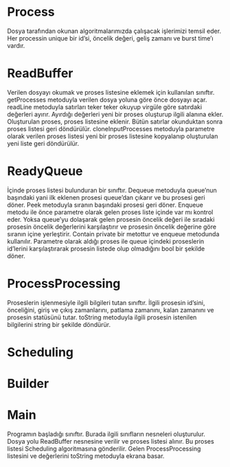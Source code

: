 # Process
Dosya tarafından okunan algoritmalarımızda çalışacak işlerimizi temsil eder. Her processin unique bir id’si, öncelik değeri, geliş zamanı ve burst time’ı vardır.

# ReadBuffer
Verilen dosyayı okumak ve proses listesine eklemek için kullanılan sınıftır. getProcesses metoduyla verilen dosya yoluna göre önce dosyayı açar. readLine metoduyla satırları teker teker okuyup virgüle göre satırdaki değerleri ayırır. Ayırdığı değerleri yeni bir proses oluşturup ilgili alanına ekler. Oluşturulan proses, proses listesine eklenir. Bütün satırlar okunduktan sonra proses listesi geri döndürülür. cloneInputProcesses metoduyla parametre olarak verilen proses listesi yeni bir proses listesine kopyalanıp oluşturulan yeni liste geri döndürülür.

# ReadyQueue
İçinde proses listesi bulunduran bir sınıftır. Dequeue metoduyla queue’nun başındaki yani ilk eklenen prosesi queue’dan çıkarır ve bu prosesi geri döner. Peek metoduyla sıranın başındaki prosesi geri döner. Enqueue metodu ile önce parametre olarak gelen proses liste içinde var mı kontrol eder. Yoksa queue’yu dolaşarak gelen prosesin öncelik değeri ile sıradaki prosesin öncelik değerlerini karşılaştırır ve prosesin öncelik değerine göre sıranın içine yerleştirir. Contain private bir metottur ve enqueue metodunda kullanılır. Parametre olarak aldığı proses ile queue içindeki proseslerin id’lerini karşılaştırarak prosesin listede olup olmadığını bool bir şekilde döner. 

# ProcessProcessing
Proseslerin işlenmesiyle ilgili bilgileri tutan sınıftır. İlgili prosesin id’sini, önceliğini, giriş ve çıkış zamanlarını, patlama zamanını, kalan zamanını ve prosesin statüsünü tutar. toString metoduyla ilgili prosesin istenilen bilgilerini string bir şekilde döndürür.

# Scheduling


# Builder


# Main
Programın başladığı sınıftır. Burada ilgili sınıfların nesneleri oluşturulur. Dosya yolu ReadBuffer nesnesine verilir ve proses listesi alınır. Bu proses listesi Scheduling algoritmasına gönderilir. Gelen ProcessProcessing listesini ve değerlerini toString metoduyla ekrana basar.
